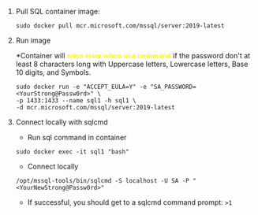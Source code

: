 1. Pull SQL container image:
    ```
    sudo docker pull mcr.microsoft.com/mssql/server:2019-latest
    ```
2. Run image

    *Container will **<span style="color:yellow">raise error when use command</span>** if the password don't at least 8 characters long with Uppercase letters, Lowercase letters, Base 10 digits, and Symbols.
   ```
   sudo docker run -e "ACCEPT_EULA=Y" -e "SA_PASSWORD=<YourStrong@Passw0rd>" \
   -p 1433:1433 --name sql1 -h sql1 \
   -d mcr.microsoft.com/mssql/server:2019-latest
   ```
3. Connect locally with sqlcmd
  
   * Run sql command in container
    ```
    sudo docker exec -it sql1 "bash"
    ```
   * Connect locally 
    ```
    /opt/mssql-tools/bin/sqlcmd -S localhost -U SA -P "<YourNewStrong@Passw0rd>"
    ```
   * If successful, you should get to a sqlcmd command prompt: ```>1```